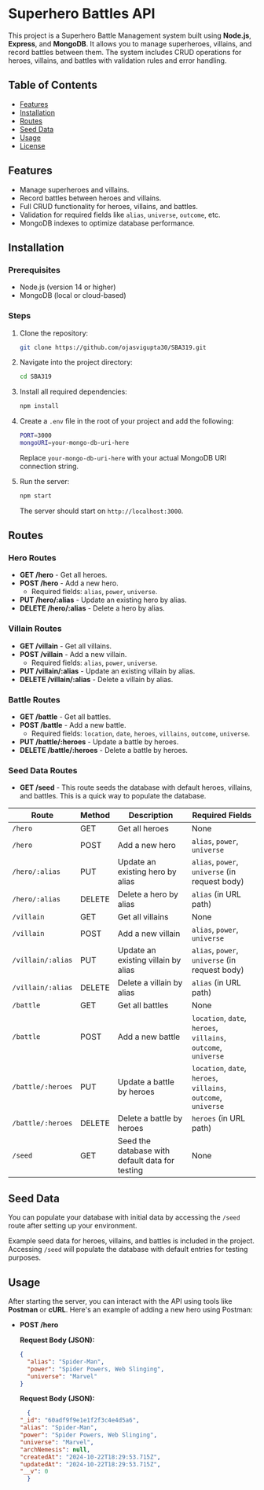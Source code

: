 # Superhero Battles API

This project is a Superhero Battle Management system built using **Node.js**, **Express**, and **MongoDB**. It allows you to manage superheroes, villains, and record battles between them. The system includes CRUD operations for heroes, villains, and battles with validation rules and error handling.

## Table of Contents

- [Features](#features)
- [Installation](#installation)
- [Routes](#routes)
- [Seed Data](#seed-data)
- [Usage](#usage)
- [License](#license)

## Features

- Manage superheroes and villains.
- Record battles between heroes and villains.
- Full CRUD functionality for heroes, villains, and battles.
- Validation for required fields like `alias`, `universe`, `outcome`, etc.
- MongoDB indexes to optimize database performance.

## Installation

### Prerequisites

- Node.js (version 14 or higher)
- MongoDB (local or cloud-based)

### Steps

1. Clone the repository:

    ```bash
    git clone https://github.com/ojasvigupta30/SBA319.git
    ```

2. Navigate into the project directory:

    ```bash
    cd SBA319
    ```

3. Install all required dependencies:

    ```bash
    npm install
    ```

4. Create a `.env` file in the root of your project and add the following:

    ```bash
    PORT=3000
    mongoURI=your-mongo-db-uri-here
    ```

    Replace `your-mongo-db-uri-here` with your actual MongoDB URI connection string.

5. Run the server:

    ```bash
    npm start
    ```

    The server should start on `http://localhost:3000`.

## Routes

### Hero Routes

- **GET /hero** - Get all heroes.
- **POST /hero** - Add a new hero.
  - Required fields: `alias`, `power`, `universe`.
- **PUT /hero/:alias** - Update an existing hero by alias.
- **DELETE /hero/:alias** - Delete a hero by alias.

### Villain Routes

- **GET /villain** - Get all villains.
- **POST /villain** - Add a new villain.
  - Required fields: `alias`, `power`, `universe`.
- **PUT /villain/:alias** - Update an existing villain by alias.
- **DELETE /villain/:alias** - Delete a villain by alias.

### Battle Routes

- **GET /battle** - Get all battles.
- **POST /battle** - Add a new battle.
  - Required fields: `location`, `date`, `heroes`, `villains`, `outcome`, `universe`.
- **PUT /battle/:heroes** - Update a battle by heroes.
- **DELETE /battle/:heroes** - Delete a battle by heroes.

### Seed Data Routes

- **GET /seed** - This route seeds the database with default heroes, villains, and battles. This is a quick way to populate the database.

| **Route**               | **Method** | **Description**                                    | **Required Fields**                                         |
|-------------------------|------------|----------------------------------------------------|-------------------------------------------------------------|
| `/hero`                 | GET        | Get all heroes                                     | None                                                        |
| `/hero`                 | POST       | Add a new hero                                     | `alias`, `power`, `universe`                                 |
| `/hero/:alias`          | PUT        | Update an existing hero by alias                   | `alias`, `power`, `universe` (in request body)               |
| `/hero/:alias`          | DELETE     | Delete a hero by alias                             | `alias` (in URL path)                                        |
| `/villain`              | GET        | Get all villains                                   | None                                                        |
| `/villain`              | POST       | Add a new villain                                  | `alias`, `power`, `universe`                                 |
| `/villain/:alias`       | PUT        | Update an existing villain by alias                | `alias`, `power`, `universe` (in request body)               |
| `/villain/:alias`       | DELETE     | Delete a villain by alias                          | `alias` (in URL path)                                        |
| `/battle`               | GET        | Get all battles                                    | None                                                        |
| `/battle`               | POST       | Add a new battle                                   | `location`, `date`, `heroes`, `villains`, `outcome`, `universe` |
| `/battle/:heroes`       | PUT        | Update a battle by heroes                          | `location`, `date`, `heroes`, `villains`, `outcome`, `universe` |
| `/battle/:heroes`       | DELETE     | Delete a battle by heroes                          | `heroes` (in URL path)                                       |
| `/seed`                 | GET        | Seed the database with default data for testing    | None                                                        |



## Seed Data

You can populate your database with initial data by accessing the `/seed` route after setting up your environment.

Example seed data for heroes, villains, and battles is included in the project. Accessing `/seed` will populate the database with default entries for testing purposes.

## Usage

After starting the server, you can interact with the API using tools like **Postman** or **cURL**. Here's an example of adding a new hero using Postman:

- **POST /hero**

     **Request Body (JSON):**

  ```json
  {
    "alias": "Spider-Man",
    "power": "Spider Powers, Web Slinging",
    "universe": "Marvel"
  }
  ```

     **Request Body (JSON):**

  ```json
    {
  "_id": "60adf9f9e1e1f2f3c4e4d5a6",
  "alias": "Spider-Man",
  "power": "Spider Powers, Web Slinging",
  "universe": "Marvel",
  "archNemesis": null,
  "createdAt": "2024-10-22T18:29:53.715Z",
  "updatedAt": "2024-10-22T18:29:53.715Z",
  "__v": 0
    }
    ```



